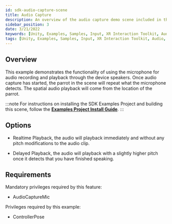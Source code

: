 ```yaml
---
id: sdk-audio-capture-scene
title: Audio Capture
description: An overview of the audio capture demo scene included in the Magic Leap 2 Examples Project, which uses Unity's XR Interaction Toolkit.
sidebar_position: 3
date: 3/21/2022
keywords: [Unity, Examples, Samples, Input, XR Interaction Toolkit, Audio, Microphone]
tags: [Unity, Examples, Samples, Input, XR Interaction Toolkit, Audio, Microphone]
---
```



## Overview

This example demonstrates the functionality of using the microphone for audio recording and playback through the device speakers. Once audio capture has started, the parrot in the scene will repeat what the microphone detects. The spatial audio playback will come from the location of the parrot.

:::note
For instructions on installing the SDK Examples Project and building this scene, follow the [**Examples Project Install Guide**](/versioned_docs/version-03-Jan-2023/guides/unity/sdk-example-scenes/sdk-install-setup.md).
:::

## Options

- Realtime Playback, the audio will playback immediately and without any pitch modifications to the audio clip.

- Delayed Playback, the audio will playback with a slightly higher pitch once it detects that you have finished speaking.

## Requirements

Mandatory privileges required by this feature:

- AudioCaptureMic

Privileges required by this example:

- ControllerPose
